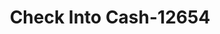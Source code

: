 ---
f_zip-code: 83002
f_state-code: WY
title: Check Into Cash-12654
f_phone: 307-734-3874
f_city-only: Jackson
f_address: Po Box 6933 6933 Jackson
f_location-unique-id: '12654'
slug: check-into-cash-12654
updated-on: '2024-05-30T13:46:58.046Z'
created-on: '2024-05-30T13:36:59.803Z'
published-on: '2024-05-30T13:54:32.469Z'
f_city-state: cms/city/jackson-wy.md
f_company: cms/company/check-into-cash.md
f_state: cms/state/wyoming.md
layout: '[payday-loan].html'
tags: payday-loan
---